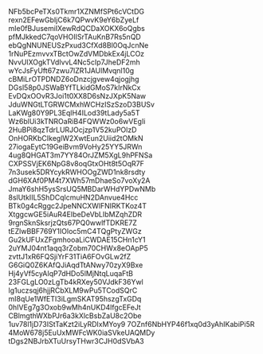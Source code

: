 NFb5bcPeTXs0Tkmr1XZNMfSPt6cVCtDG
rexn2EFewGbIjC6k7QPwvK9eY6bZyeLf
mIe0fBJusemiIXewRdQCDaXOKX6oQgbs
pfMJkkedC7qoVHOIISrTAuKnB7Rs5nQD
ebQgNNUNEUSzPxud3CfXd8Bl0OqJcnNe
1rNuPEzmvvxTBctOwZdVMDbkEx4jLCOz
NvvUlXOgkTVdIvvL4Nc5cIp7JheDF2mh
wYcJsFyUft67zwu7lZR1JAUlMvqnl10g
cBMiLrOTPDNDZ6oDnzcjgvew4qjogjhg
DGsl58p0JSWaBYfTLkidGMoS7kIrNkCx
EvDQxOOvR3Joi1t0XX8D6sNzJXpK5Naw
JduWNGtLTGRWCMxhWCHzISzSzoD3BUSv
LaKWg80Y9PL3EqlH4ILod39tLady5a5T
Wz6blUi3kTNROaRiB4FQWWz0o6wVEgIi
2HuBPi8qzTdrLURJOcjzp1V52kuPOlzD
OnHORKbCIkeglW2XwtEun2Uiid2tOMkN
27iogaEytC19GeiBvm9VoHy25YY5JRWn
4ug8QHGAT3m7YY84OrJZM5XgL9hPFNSa
CXPSSVjEK6NpG8v8oqGtxOHt8t5OqR7F
7n3usek5DRYcykRWHOOgZWD1nk8rsdty
dGH6XAf0PM4t7XWh57mDhaeSo7voXy2A
JmaY6shH5ysSrsUQ5MBDarWHdYPDwNMb
8slUtkIIL5ShDCqlcmuHN2DAnvue4Hcc
BTk0g4cRggc2JpeNNCXWlFNIRKTKoz4T
XtggcwGE5iAuR4EIbeDeVbLIbMZqhZDR
9rgnSknSksrjzQts67PQ0wwlfTDKRE7Z
tEZlwBBF769Y1IOloc5mC4TQgPtyZWGz
Gu2kUFUxZFgmhooaLiCWDAE15CHn1cY1
2uYMJ04nt1aqq3rZobm70CHWx8eOApP5
zvttJ1xR6FQSjiYrF31TiA6FOvGLw2fZ
G6GiQ0Z6KAfQJiAqdTtANwy70zyX9Bxe
Hj4yVf5cyAIqP7dHDo5lMjNtqLuqaFtB
23FGLgLO0zLgTb4kRXey50VJdkF36Ywl
lg1uczsqj6hjjRCbXLM9wPu5TCodSQrC
mI8qUe1WfETI3iLgmSKAT95hszgTxGDq
0hIVEg7g3Oxob9wMh4nUKD4lfgcEFeJt
CBlmgthWXbPJr6a3kXlcBsbZaU8c2Obe
1uv78l1jD73IStTaKzt2iLyRDIxMYoy9
7OZnf6NbHYP46f1xq0d3yAhIKabiPi5R
4MoW678j5EuUxMWFcWK0iaSVkeUAQMDy
tDgs2NBJrbXTuUrsyTHwr3CJH0dSVbA3
